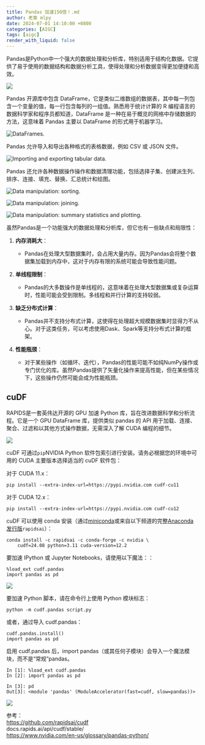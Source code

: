 ```yaml
---
title: Pandas 加速150倍！.md
author: 老章 mlpy
date: 2024-07-01 14:10:00 +0800
categories: [AIGC]
tags: [aigc]
render_with_liquid: false
---
```


Pandas是Python中一个强大的数据处理和分析库，特别适用于结构化数据。它提供了易于使用的数据结构和数据分析工具，使得处理和分析数据变得更加便捷和高效。

![](https://r2blog.zhanglearning.com/2024/07/a61282caa6faec7af7497beedb819c3b.png)

Pandas 开源库中包含 DataFrame，它是类似二维数组的数据表，其中每一列包含一个变量的值，每一行包含每列的一组值。熟悉用于统计计算的 R 编程语言的数据科学家和程序员都知道，DataFrame 是一种在易于概览的网格中存储数据的方法，这意味着 Pandas 主要以 DataFrame 的形式用于机器学习。

![DataFrames.](https://www.nvidia.com/content/dam/en-zz/Solutions/glossary/data-science/pandas/img-1.png "DataFrames.")

Pandas 允许导入和导出各种格式的表格数据，例如 CSV 或 JSON 文件。

![Importing and exporting tabular data.](https://www.nvidia.com/content/dam/en-zz/Solutions/glossary/data-science/pandas/img-2.png "Importing and exporting tabular data.")

Pandas 还允许各种数据操作操作和数据清理功能，包括选择子集、创建派生列、排序、连接、填充、替换、汇总统计和绘图。

![](https://www.nvidia.com/content/dam/en-zz/Solutions/glossary/data-science/pandas/img-3.png "Data manipulation: sorting.")

![](https://www.nvidia.com/content/dam/en-zz/Solutions/glossary/data-science/pandas/img-4.png "Data manipulation: joining.")

![](https://www.nvidia.com/content/dam/en-zz/Solutions/glossary/data-science/pandas/img-5.png "Data manipulation: summary statistics and plotting.")

虽然Pandas是一个功能强大的数据处理和分析库，但它也有一些缺点和局限性：

1. **内存消耗大**：
   - Pandas在处理大型数据集时，会占用大量内存。因为Pandas会将整个数据集加载到内存中，这对于内存有限的系统可能会导致性能问题。

2. **单线程限制**：
   - Pandas的大多数操作是单线程的，这意味着在处理大型数据集或复杂运算时，性能可能会受到限制。多线程和并行计算的支持较弱。

3. **缺乏分布式计算**：
   - Pandas并不支持分布式计算，这使得在处理超大规模数据集时显得力不从心。对于这类任务，可以考虑使用Dask、Spark等支持分布式计算的框架。

4. **性能瓶颈**：
   - 对于某些操作（如循环、迭代），Pandas的性能可能不如纯NumPy操作或专门优化的库。虽然Pandas提供了矢量化操作来提高性能，但在某些情况下，这些操作仍然可能会成为性能瓶颈。
## cuDF

RAPIDS是一套英伟达开源的 GPU 加速 Python 库，旨在改进数据科学和分析流程。它是一个 GPU DataFrame 库，提供类似 pandas 的 API 用于加载、连接、聚合、过滤和以其他方式操作数据，无需深入了解 CUDA 编程的细节。

![](https://r2blog.zhanglearning.com/2024/07/bf58df0240e3d62775e23466dff152f5.png)

cuDF 可通过`pip`NVIDIA Python 软件包索引进行安装。请务必根据您的环境中可用的 CUDA 主要版本选择适当的 cuDF 软件包：

对于 CUDA 11.x：

```shell
pip install --extra-index-url=https://pypi.nvidia.com cudf-cu11
```

对于 CUDA 12.x：

```shell
pip install --extra-index-url=https://pypi.nvidia.com cudf-cu12
```


cuDF 可以使用 conda 安装（通过[miniconda](https://docs.conda.io/projects/miniconda/en/latest/)或来自以下频道的完整[Anaconda 发行版](https://www.anaconda.com/download)`rapidsai`）：

```shell
conda install -c rapidsai -c conda-forge -c nvidia \
    cudf=24.08 python=3.11 cuda-version=12.2
```


要加速 IPython 或 Jupyter Notebooks，请使用以下魔法：：
```
%load_ext cudf.pandas  
import pandas as pd
```

![](https://r2blog.zhanglearning.com/2024/07/3ad058b5c810e0db779a5652206ec64b.png)

要加速 Python 脚本，请在命令行上使用 Python 模块标志：

`python -m cudf.pandas script.py`  
  

或者，通过导入 cudf.pandas：

```import cudf.pandas   
cudf.pandas.install()      
import pandas as pd
```

启用 cudf.pandas 后，import pandas（或其任何子模块）会导入一个魔法模块，而不是“常规”pandas。

```
In [1]: %load_ext cudf.pandas  
In [2]: import pandas as pd  
  
In [3]: pd  
Out[3]: <module 'pandas' (ModuleAccelerator(fast=cudf, slow=pandas))>
```
![](https://r2blog.zhanglearning.com/2024/07/beb66a016bb717b307fef89bcbfdd170.png)


参考：  
https://github.com/rapidsai/cudf  
docs.rapids.ai/api/cudf/stable/  
https://www.nvidia.com/en-us/glossary/pandas-python/  

